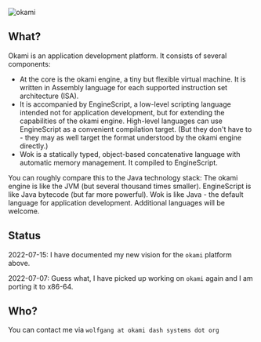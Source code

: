 ![okami](okami.png)

## What?

Okami is an application development platform. It consists of several components:

- At the core is the okami engine, a tiny but flexible virtual machine.
  It is written in Assembly language for each supported instruction set architecture (ISA).
- It is accompanied by EngineScript, a low-level scripting language intended not for application development, but for extending the capabilities of the okami engine.
   High-level languages can use EngineScript as a convenient compilation target.
   (But they don't have to - they may as well target the format understood by the okami engine directly.)
- Wok is a statically typed, object-based concatenative language with automatic memory management.
  It compiled to EngineScript.

You can roughly compare this to the Java technology stack:
The okami engine is like the JVM (but several thousand times smaller).
EngineScript is like Java bytecode (but far more powerful).
Wok is like Java - the default language for application development.
Additional languages will be welcome.

## Status

2022-07-15: I have documented my new vision for the `okami` platform above.

2022-07-07: Guess what, I have picked up working on `okami` again and I am porting it to x86-64.

## Who?

You can contact me via `wolfgang at okami dash systems dot org`

